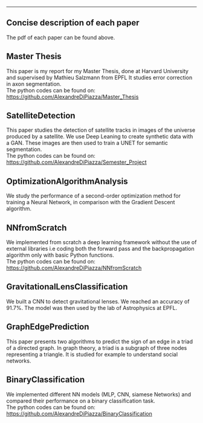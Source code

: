 <hr/>

## Concise description of each paper
The pdf of each paper can be found above.


## Master Thesis
This paper is my report for my Master Thesis, done at Harvard University and supervised by Mathieu Salzmann from EPFL
It studies error correction in axon segmentation.
<br />
The python codes can be found on: 
https://github.com/AlexandreDiPiazza/Master_Thesis

## SatelliteDetection
This paper studies the detection of satellite tracks in images of the universe produced by a satellite.
We use Deep Leaning to create synthetic data with a GAN. These images are then used to train a UNET for semantic
segmentation.
<br />
The python codes can be found on: 
https://github.com/AlexandreDiPiazza/Semester_Project

## OptimizationAlgorithmAnalysis
We study the performance of a second-order optimization method for training a Neural Network, in comparison
with the Gradient Descent algorithm.

## NNfromScratch
We implemented from scratch a deep learning framework without the use of external libraries i.e coding 
both the forward pass and the backpropagation algorithm only with basic Python functions.
<br />
The python codes can be found on: 
https://github.com/AlexandreDiPiazza/NNfromScratch

## GravitationalLensClassification
We built a CNN to detect gravitational lenses. We reached an accuracy of 91.7%. The model was then used 
by the lab of Astrophysics at EPFL.

## GraphEdgePrediction
This paper presents two algorithms to predict the sign of an edge in a triad of a directed graph. In graph
theory, a triad is a subgraph of three nodes representing a triangle. It is studied for example to understand
social networks.

## BinaryClassification
We implemented different NN models (MLP, CNN, siamese Networks) and compared their performance on a binary
classification task.
<br />
The python codes can be found on: 
https://github.com/AlexandreDiPiazza/BinaryClassification
